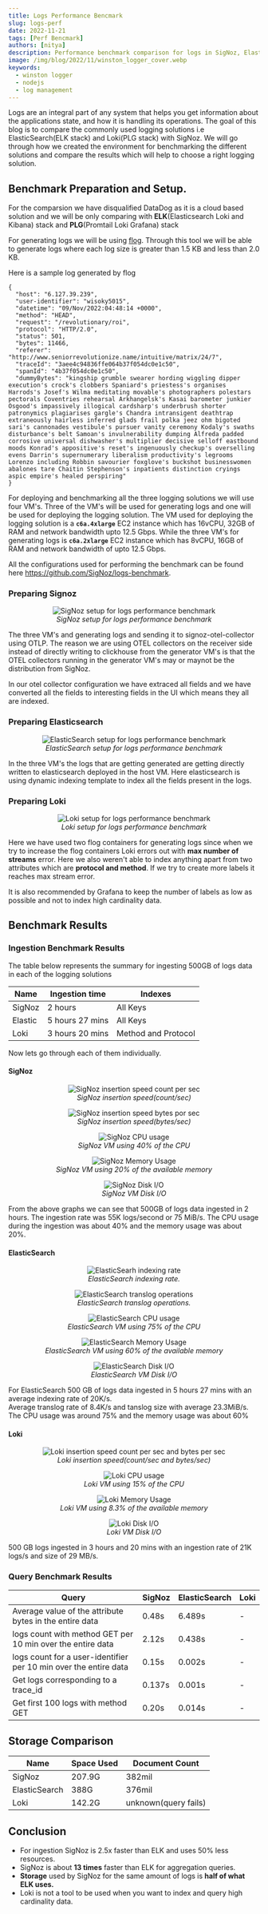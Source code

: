 ```yaml
---
title: Logs Performance Bencmark
slug: logs-perf
date: 2022-11-21
tags: [Perf Bencmark]
authors: [nitya]
description: Performance benchmark comparison for logs in SigNoz, ElasticSearch and Loki
image: /img/blog/2022/11/winston_logger_cover.webp
keywords:
  - winston logger
  - nodejs
  - log management
---
```

<head>
  <link rel="canonical" href="https://signoz.io/blog/logs-perf/"/>
</head>

Logs are an integral part of any system that helps you get information about the applications state, and how it is handling its operations. The goal of this blog is to compare the commonly used logging solutions i.e ElasticSearch(ELK stack) and Loki(PLG stack) with SigNoz. We will go through how we created the environment for benchmarking the different solutions and compare the results which will help to choose a right logging solution.
<!--truncate-->

<!-- ![Cover Image](/img/blog/2022/11/winston_logger_cover.webp) -->

<!-- trunk-ignore(markdownlint/MD026) -->
## Benchmark Preparation and Setup.
For the comparsion we have disqualified DataDog as it is a cloud based solution and we will be only comparing with **ELK**(Elasticsearch Loki and Kibana) stack and **PLG**(Promtail Loki Grafana) stack

For generating logs we will be using [flog](https://github.com/signoz/flog). Through this tool we will be able to generate logs where each log size is greater than 1.5 KB and less than 2.0 KB.


Here is a sample log generated by flog
<!-- trunk-ignore(markdownlint/MD040) -->
```
{
  "host": "6.127.39.239",
  "user-identifier": "wisoky5015",
  "datetime": "09/Nov/2022:04:48:14 +0000",
  "method": "HEAD",
  "request": "/revolutionary/roi",
  "protocol": "HTTP/2.0",
  "status": 501,
  "bytes": 11466,
  "referer": "http://www.seniorrevolutionize.name/intuitive/matrix/24/7",
  "traceId": "3aee4c94836ffe064b37f054dc0e1c50",
  "spanId": "4b37f054dc0e1c50",
  "dummyBytes": "kingship grumble swearer hording wiggling dipper execution's crock's clobbers Spaniard's priestess's organises Harrods's Josef's Wilma meditating movable's photographers polestars pectorals Coventries rehearsal Arkhangelsk's Kasai barometer junkier Osgood's impassively illogical cardsharp's underbrush shorter patronymics plagiarises gargle's Chandra intransigent deathtrap extraneously hairless inferred glads frail polka jeez ohm bigoted sari's cannonades vestibule's pursuer vanity ceremony Kodaly's swaths disturbance's belt Samoan's invulnerability dumping Alfreda padded corrosive universal dishwasher's multiplier decisive selloff eastbound moods Konrad's appositive's reset's ingenuously checkup's overselling evens Darrin's supernumerary liberalism productivity's legrooms Lorenzo including Robbin savourier foxglove's buckshot businesswomen abalones tare Chaitin Stephenson's inpatients distinction cryings aspic empire's healed perspiring"
}
```

For deploying and benchmarking all the three logging solutions we will use four VM's. Three of the VM's will be used for generating logs and one will be used for deploying the logging solution.
The VM used for deploying the logging solution is a **`c6a.4xlarge`** EC2 instance which has 16vCPU, 32GB of RAM and network bandwidth upto 12.5 Gbps. While the three VM's for generating logs is **`c6a.2xlarge`** EC2 instance which has 8vCPU, 16GB of RAM and network bandwidth of upto 12.5 Gbps.

All the configurations used for performing the benchmark can be found here https://github.com/SigNoz/logs-benchmark.

### Preparing Signoz
<figure data-zoomable align='center'>
    <img src="/img/blog/2022/11/signoz-logs-setup.png" alt="SigNoz setup for logs performance benchmark"/>
    <figcaption><i>SigNoz setup for logs performance benchmark</i></figcaption>
</figure>
The three VM's and generating logs and sending it to signoz-otel-collector using OTLP. The reason we are using OTEL collectors on the receiver side instead of directly writing to clickhouse from the generator VM's is that the OTEL collectors running in the generator VM's may or maynot be the distribution from SigNoz.

In our otel collector configuration we have extraced all fields and we have converted all the fields to interesting fields in the UI which means they all are indexed.

### Preparing Elasticsearch
<figure data-zoomable align='center'>
    <img src="/img/blog/2022/11/elastic-logs-setup.png" alt="ElasticSearch setup for logs performance benchmark"/>
    <figcaption><i>ElasticSearch setup for logs performance benchmark</i></figcaption>
</figure>
In the three VM's the logs that are getting generated are getting directly written to elasticsearch deployed in the host VM. Here elasticsearch is using dynamic indexing template to index all the fields present in the logs.

### Preparing Loki
<figure data-zoomable align='center'>
    <img src="/img/blog/2022/11/loki-logs-setup.png" alt="Loki setup for logs performance benchmark"/>
    <figcaption><i>Loki setup for logs performance benchmark</i></figcaption>
</figure>

Here we have used two flog containers for generating logs since when we try to increase the flog containers Loki errors out with **max number of streams** error. Here we also weren't able to index anything apart from two attributes which are **protocol and method**. If we try to create more labels it reaches max stream error.

It is also recommended by Grafana to keep the number of labels as low as possible and not to index high cardinality data.

## Benchmark Results

### Ingestion Benchmark Results

The table below represents the summary for ingesting 500GB of logs data in each of the logging solutions

| Name    | Ingestion time  | Indexes             |
|---------|-----------------|---------------------|
| SigNoz  | 2 hours         | All Keys            |
| Elastic | 5 hours 27 mins | All Keys            |
| Loki    | 3 hours 20 mins | Method and Protocol |

Now lets go through each of them individually.
#### SigNoz
<figure data-zoomable align='center'>
    <img src="/img/blog/2022/11/signoz-logs-insertion-speed.png" alt="SigNoz insertion speed count per sec"/>
    <figcaption><i>SigNoz insertion speed(count/sec)</i></figcaption>
</figure>
<figure data-zoomable align='center'>
    <img src="/img/blog/2022/11/signoz-logs-insertion-bytes.png" alt="SigNoz insertion speed bytes por sec"/>
    <figcaption><i>SigNoz insertion speed(bytes/sec)</i></figcaption>
</figure>
<figure data-zoomable align='center'>
    <img src="/img/blog/2022/11/signoz-logs-insertion-cpu.png" alt="SigNoz CPU usage"/>
    <figcaption><i>SigNoz VM using 40% of the CPU</i></figcaption>
</figure>
<figure data-zoomable align='center'>
    <img src="/img/blog/2022/11/signoz-logs-insertion-memory.png" alt="SigNoz Memory Usage"/>
    <figcaption><i>SigNoz VM using 20% of the available memory</i></figcaption>
</figure>
<figure data-zoomable align='center'>
    <img src="/img/blog/2022/11/signoz-logs-insertion-diskio.png" alt="SigNoz Disk I/O"/>
    <figcaption><i>SigNoz VM Disk I/O</i></figcaption>
</figure>
From the above graphs we can see that 500GB of logs data ingested in 2 hours. The ingestion rate was 55K logs/second or 75 MiB/s.
The CPU usage during the ingestion was about 40% and the memory usage was about 20%.

#### ElasticSearch
<figure data-zoomable align='center'>
    <img src="/img/blog/2022/11/elk-indexing-rate.png" alt="ElasticSearh indexing rate"/>
    <figcaption><i>ElasticSearch indexing rate.</i></figcaption>
</figure>
<figure data-zoomable align='center'>
    <img src="/img/blog/2022/11/elk-translog-operations.png" alt="ElasticSearch translog operations"/>
    <figcaption><i>ElasticSearch translog operations.</i></figcaption>
</figure>
<figure data-zoomable align='center'>
    <img src="/img/blog/2022/11/elk-cpu.png" alt="ElasticSearch CPU usage"/>
    <figcaption><i>ElasticSearch VM using 75% of the CPU</i></figcaption>
</figure>
<figure data-zoomable align='center'>
    <img src="/img/blog/2022/11/elk-memory.png" alt="ElasticSearch Memory Usage"/>
    <figcaption><i>ElasticSearch VM using 60% of the available memory</i></figcaption>
</figure>
<figure data-zoomable align='center'>
    <img src="/img/blog/2022/11/elk-diskio.png" alt="ElasticSearch Disk I/O"/>
    <figcaption><i>ElasticSearch VM Disk I/O</i></figcaption>
</figure>

For ElasticSearch 500 GB of logs data ingested in 5 hours 27 mins with an average indexing rate of 20K/s.   
Average translog rate of 8.4K/s and tanslog size with average 23.3MiB/s. The CPU usage was around 75% and the memory usage was about 60%

#### Loki
<figure data-zoomable align='center'>
    <img src="/img/blog/2022/11/loki-ingestion.png" alt="Loki insertion speed count per sec and bytes per sec"/>
    <figcaption><i>Loki insertion speed(count/sec and bytes/sec)</i></figcaption>
</figure>
<figure data-zoomable align='center'>
    <img src="/img/blog/2022/11/loki-cpu.png" alt="Loki CPU usage"/>
    <figcaption><i>Loki VM using 15% of the CPU</i></figcaption>
</figure>
<figure data-zoomable align='center'>
    <img src="/img/blog/2022/11/loki-memory.png" alt="Loki Memory Usage"/>
    <figcaption><i>Loki VM using 8.3% of the available memory</i></figcaption>
</figure>
<figure data-zoomable align='center'>
    <img src="/img/blog/2022/11/loki-diskio.png" alt="Loki Disk I/O"/>
    <figcaption><i>Loki VM Disk I/O</i></figcaption>
</figure>

500 GB logs ingested in 3 hours and 20 mins with an ingestion rate of 21K logs/s and size of 29 MB/s.

### Query Benchmark Results

| Query                                                             | SigNoz | ElasticSearch | Loki |
|-------------------------------------------------------------------|--------|---------------|------|
| Average value of the attribute bytes in the entire data           | 0.48s  | 6.489s        | -    |
| logs count with method GET per 10 min over the entire data        | 2.12s  | 0.438s        | -    |
| logs count for a user-identifier per 10 min over the entire data  | 0.15s  | 0.002s        | -    |
| Get logs corresponding to a trace_id                              | 0.137s | 0.001s        | -    |
| Get first 100 logs with method GET                                | 0.20s  | 0.014s        | -    |


## Storage Comparison

| Name          | Space Used | Document Count       |
|---------------|------------|----------------------|
| SigNoz        | 207.9G     | 382mil               |
| ElasticSearch | 388G       | 376mil               |
| Loki          | 142.2G     | unknown(query fails) |


## Conclusion
- For ingestion SigNoz is 2.5x faster than ELK and uses 50% less resources.
- SigNoz is about **13 times** faster than ELK for aggregation queries.
- **Storage** used by SigNoz for the same amount of logs is **half of what ELK uses.**
- Loki is not a tool to be used when you want to index and query high cardinality data.
